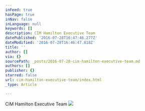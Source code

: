 ```yaml
---
inFeed: true
hasPage: true
inNav: false
inLanguage: null
keywords: []
description: CIM Hamilton Executive Team
datePublished: '2016-07-28T16:47:46.277Z'
dateModified: '2016-07-28T16:46:47.818Z'
title: ''
author: []
via: {}
sourcePath: _posts/2016-07-28-cim-hamilton-executive-team.md
authors: []
publisher: {}
starred: false
url: cim-hamilton-executive-team/index.html
_type: Article

---
```

CIM Hamilton Executive Team
![](https://the-grid-user-content.s3-us-west-2.amazonaws.com/b01732d6-aad5-4cc0-b785-f72e5a3eb505.jpg)